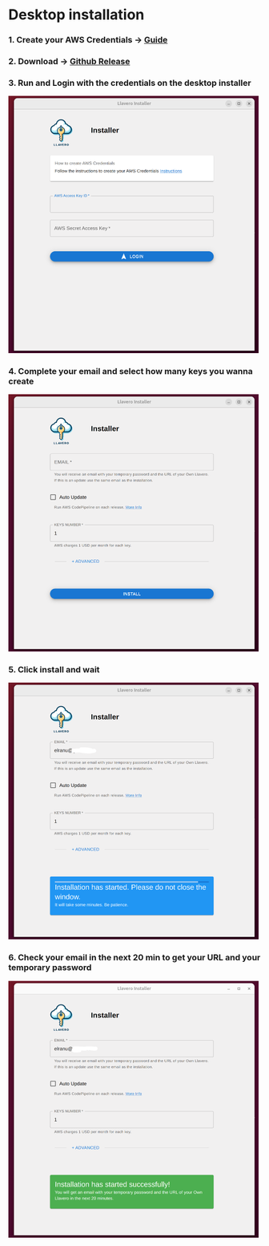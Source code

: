 # Desktop installation

### 1. Create your AWS Credentials -> [Guide](./create-credentials.md)

### 2. Download -> [Github Release](https://github.com/llaverowallet/llavero/releases/)

### 3. Run and Login with the credentials on the desktop installer

<img src="./asssets/desktop-1.png" width="500" />

### 4. Complete your email and select how many keys you wanna create

<img src="./asssets/desktop-2.png" width="500" />

### 5. Click install and wait

<img src="./asssets/desktop-3.png" width="500" />

### 6. Check your email in the next 20 min to get your URL and your temporary password

<img src="./asssets/desktop-4.png" width="500" />
